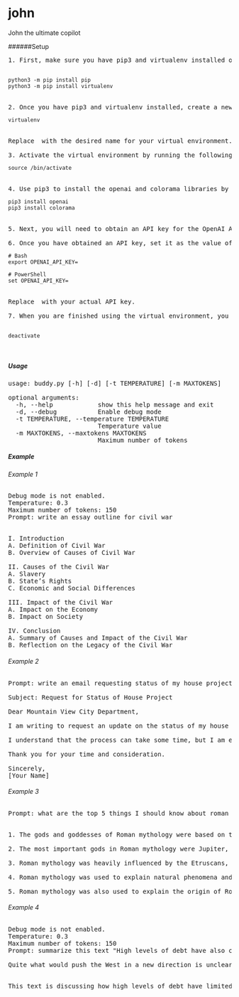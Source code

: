 # john
John the ultimate copilot

######Setup
<pre>
1. First, make sure you have pip3 and virtualenv installed on your system. If you do not have them installed, you can install them by running the following commands:

<code>
python3 -m pip install pip
python3 -m pip install virtualenv
</code>

2. Once you have pip3 and virtualenv installed, create a new virtual environment by running the following command:
<code>
virtualenv <env_name>
</code>

Replace <env_name> with the desired name for your virtual environment.

3. Activate the virtual environment by running the following command:
<code>
source <env_name>/bin/activate
</code>

4. Use pip3 to install the openai and colorama libraries by running the following commands:
<code>
pip3 install openai
pip3 install colorama
</code>

5. Next, you will need to obtain an API key for the OpenAI API. You can do this by signing up for an account at the OpenAI Developer Portal (https://beta.openai.com/signup/developer).

6. Once you have obtained an API key, set it as the value of the OPENAI_API_KEY environment variable in your shell. This will allow you to use the OpenAI API in your Python programs. To set the environment variable, you can use the export command in bash or the set command in PowerShell, like this:
<code>
# Bash
export OPENAI_API_KEY=<your_api_key>

# PowerShell
set OPENAI_API_KEY=<your_api_key>
</code>

Replace <your_api_key> with your actual API key.

7. When you are finished using the virtual environment, you can deactivate it by running the following command:

<code>
deactivate
</code>

</pre>


##### Usage
<pre>
usage: buddy.py [-h] [-d] [-t TEMPERATURE] [-m MAXTOKENS]

optional arguments:
  -h, --help            show this help message and exit
  -d, --debug           Enable debug mode
  -t TEMPERATURE, --temperature TEMPERATURE
                        Temperature value
  -m MAXTOKENS, --maxtokens MAXTOKENS
                        Maximum number of tokens
</pre>
##### Example

###### Example 1
<pre>
Debug mode is not enabled.
Temperature: 0.3
Maximum number of tokens: 150
Prompt: write an essay outline for civil war


I. Introduction
A. Definition of Civil War
B. Overview of Causes of Civil War

II. Causes of the Civil War
A. Slavery
B. State’s Rights
C. Economic and Social Differences

III. Impact of the Civil War
A. Impact on the Economy
B. Impact on Society

IV. Conclusion
A. Summary of Causes and Impact of the Civil War
B. Reflection on the Legacy of the Civil War
</pre>
###### Example 2
<pre>
Prompt: write an email requesting status of my house project from Mountain view city department

Subject: Request for Status of House Project

Dear Mountain View City Department,

I am writing to request an update on the status of my house project. I submitted the necessary paperwork and plans to your department several weeks ago and I am eager to learn the status of my application.

I understand that the process can take some time, but I am eager to move forward with my project and would appreciate any information you can provide.

Thank you for your time and consideration.

Sincerely,
[Your Name]
</pre>
###### Example 3
<pre>
Prompt: what are the top 5 things I should know about roman mythology


1. The gods and goddesses of Roman mythology were based on the gods and goddesses of Greek mythology.

2. The most important gods in Roman mythology were Jupiter, Juno, and Minerva.

3. Roman mythology was heavily influenced by the Etruscans, who were a people who lived in Italy before the Romans.

4. Roman mythology was used to explain natural phenomena and to provide moral guidance.

5. Roman mythology was also used to explain the origin of Rome and its people.
</pre>
###### Example 4
<pre>
Debug mode is not enabled.
Temperature: 0.3
Maximum number of tokens: 150
Prompt: summarize this text "High levels of debt have also constrained policymakers’ room for manoeuvre. Across the g7 group of rich, powerful countries, private debt has risen by the equivalent of 30 percentage points of gdp since 2000. Even small declines in cash flows could make servicing the debt harder. This means politicians quickly intervene when anything goes wrong. Their focus is keeping the show on the road—avoiding a repeat of the global financial crisis of 2007-09—rather than accepting pain today as the price of a brighter future.

Quite what would push the West in a new direction is unclear. There is no sign of a shift just yet, beyond the misguided attempts of Mr Trump and Ms Truss. Would another financial crisis do the job? Will a change have to wait until the baby-boomers are no longer around? Whatever the answer, until growth speeds up Western policymakers must hope their enemies continue to blunder."


This text is discussing how high levels of debt have limited the ability of policymakers to make decisions. It also mentions that private debt has risen significantly since 2000, and that politicians are focused on avoiding a repeat of the global financial crisis rather than accepting short-term pain for long-term gain.
</pre>
